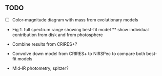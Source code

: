 ## TODO
* [ ] Color-magnitude diagram with mass from evolutionary models
* Fig 1. full spectrum range showing best-fit model
** show individual contribution from disk and from photosphere

* Combine results from CRIRES+?
* Convolve down model from CRIRES+ to NIRSPec to compare both best-fit models

* MId-IR photometry, spitzer?